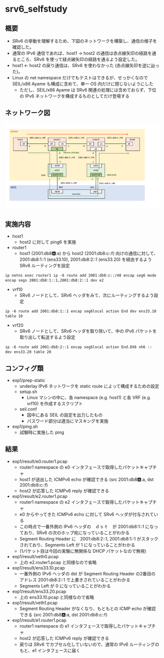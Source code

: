 # srv6_selfstudy
## 概要
* SRv6 の挙動を理解するため、下図のネットワークを構築し、通信の様子を確認した。
* 通常の IPv6 通信であれば、host1 → host2 の通信は赤点線矢印の経路を通るところ、SRv6 を使って緑点線矢印の経路を通るよう設定した。
* host1 ← host2 の戻り通信は、SRv6 を使わなかった (赤点線矢印を逆に辿った)。
* Linux の net namespace だけでもテストはできるが、せっかくなので SEIL/x86 Ayame も構成に含めて、単一 OS 内だけに閉じないようにした
  * ただし、SEIL/x86 Ayame は SRv6 関連の処理には含めておらず、下位の IPv6 ネットワークを構成するものとしてだけ登場する

## ネットワーク図
![nw](exp1/graph.png)

## 実施内容
* host1
  * host2 に対して ping6 を実施
* router1
  * host1 (2001:db8:a::a) から host2 (2001:db8:c::f) 向けの通信に対して、2001:db8:1::1 (ens33.10), 2001:db8:2::1 (ens33.20) を経由するよう SRv6 ルーティングを設定
```
ip netns exec router1 ip -6 route add 2001:db8:c::/48 encap seg6 mode encap segs 2001:db8:1::1,2001:db8:2::1 dev e2
```
* vrf10
  * SRv6 ノードとして、SRv6 ヘッダをみて、次にルーティングするよう設定
```
ip -6 route add 2001:db8:1::1 encap seg6local action End dev ens33.10 table 10
```
* vrf20
  * SRv6 ノードとして、SRv6 ヘッダを取り除いて、中の IPv6 パケットを取り出して転送するよう設定
```
ip -6 route add 2001:db8:2::1 encap seg6local action End.DX6 nh6 :: dev ens33.20 table 20
```

## コンフィグ類

* exp1/prep-static
  * underlay IPv6 ネットワークを static route によって構成するための設定
  * setup.sh
    * Linux マシンの中に、各 namespace (e.g. host1) と各 VRF (e.g. vrf10) を作成するスクリプト
  * seil.conf
    * 図中にある SEIL の設定を出力したもの
    * パスワード部分は適当にマスキングを実施
* exp1/ping.sh
  * 試験時に実施した ping

## 結果

* exp1/result/e0.router1.pcap
  * router1 namespace の e0 インタフェースで取得したパケットキャプチャ
  * host1 が送出した ICMPv6 echo が確認できる (src 2001:db8:a::a, dst 2001:db8:c::f)
  * host2 が応答した ICMPv6 reply が確認できる
* exp1/result/e2.router1.pcap
  * router1 namespace の e2 インタフェースで取得したパケットキャプチャ
  * e0 からやってきた ICMPv6 echo に対して SRv6 ヘッダが付与されている
  * この時点で一番外側の IPv6 ヘッダの　ｄｓｔ　が 2001:db8:1::1 になっており、SRv6 の次のホップ宛になっていることがわかる
  * Segment Routing Header に　2001:db8:2::1, 2001:db8:1::1 がスタックされており、Segments Left が 1 になっていることがわかる
  * (1パケット目は今回の実験に無関係な DHCP パケットなので無視)
* exp1/result/veth0.pcap
  * 上の e2.router1.pcap と同様なので省略
* exp1/result/ens33.10.pcap
  * 一番外側の IPv6 ヘッダの dst が Segment Routing Header の2番目のアドレス 2001:db8:2::1 で上書きされていることがわかる
  * Segments Left が 0 になっていることがわかる
* exp1/result/ens33.20.pcap
  * 上の ens33.10.pcap と同様なので省略
* exp1/result/veth1.pcap
  * Segment Routing Header がなくなり、もともとの ICMP echo が確認できる (src 2001:db8:a::a, dst 2001:db8:c::f)
* exp1/result/e1.router1.pcap
  * router1 namespace の e1 インタフェースで取得したパケットキャプチャ
  * host2 が応答した ICMPv6 reply が確認できる
  * 戻りは SRv6 でカプセル化していないので、通常の IPv6 ルーティングのもと、e1 インタフェースに届く
